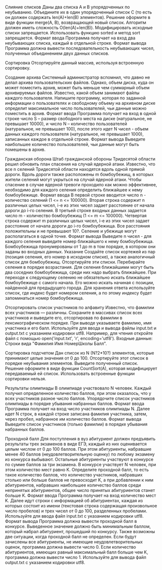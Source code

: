 Слияние списков
Даны два списка A и B упорядоченных по неубыванию. Объедините их в один упорядоченный список С (то есть он должен содержать len(A)+len(B) элементов). Решение оформите в виде функции merge(A, B), возвращающей новый список. Алгоритм должен иметь сложность O(len(A)+len(B)). Модифицировать исходные списки запрещается. Использовать функцию sorted и метод sort запрещается.
Формат ввода
Программа получает на вход два неубывающих списка, каждый в отдельной строке.
Формат вывода
Программа должна вывести последовательность неубывающих чисел, полученных объединением двух данных списков.

Сортировка
Отсортируйте данный массив, используя встроенную сортировку.

Создание архива
Системный администратор вспомнил, что давно не делал архива пользовательских файлов. Однако, объем диска, куда он может поместить архив, может быть меньше чем суммарный объем архивируемых файлов.
Известно, какой объем занимают файлы каждого пользователя.
Напишите программу, которая по заданной информации о пользователях и свободному объему на архивном диске определит максимальное число пользователей, чьи данные можно поместить в архив.
Формат ввода
Программа получает на вход в одной строке число S – размер свободного места на диске (натуральное, не превышает 10000), и число N – количество пользователей (натуральное, не превышает 100), после этого идет N чисел - объем данных каждого пользователя (натуральное, не превышает 1000), записанных каждое в отдельной строке.
Формат вывода
Выведите наибольшее количество пользователей, чьи данные могут быть помешены в архив.

Гражданская оборона
Штаб гражданской обороны Тридесятой области решил обновить план спасения на случай ядерной атаки. Известно, что все n селений Тридесятой области находятся вдоль одной прямой дороги. Вдоль дороги также расположены m бомбоубежищ, в которых жители селений могут укрыться на случай ядерной атаки.
Чтобы спасение в случае ядерной тревоги проходило как можно эффективнее, необходимо для каждого селения определить ближайшее к нему бомбоубежище.
Формат ввода
В первой строке вводится число n - количество селений (1 <= n <= 100000). Вторая строка содержит n различных целых чисел, i-е из этих чисел задает расстояние от начала дороги до i-го селения. В третьей строке входных данных задается число m - количество бомбоубежищ (1 <= m <= 100000). Четвертая строка содержит m различных целых чисел, i-е из этих чисел задает расстояние от начала дороги до i-го бомбоубежища. Все расстояния положительны и не превышают 10?. Селение и убежище могут располагаться в одной точке.
Формат вывода
Выведите n чисел - для каждого селения выведите номер ближайшего к нему бомбоубежища. Бомбоубежища пронумерованы от 1 до m в том порядке, в котором они заданы во входных данных.
Указание
Создайте список кортежей из пар (позиция селения, его номер в исходном списке), а также аналогичный список для бомбоубежищ. Отсортируйте эти списки.
Перебирайте селения в порядке возрастания.
Для селения ближайшими могут быть два соседних бомбоубежища, среди них надо выбрать ближайшее. При переходе к следующему селению не обязательно искать ближайшее бомбоубежище с самого начала. Его можно искать начиная с позиции, найденной для предыдущего города.
Для хранения ответа используйте список, где индекс будет номером селения, а по этому индексу будет запоминаться номер бомбоубежища.

Отсортировать список участников по алфавиту
Известно, что фамилии всех участников — различны. Сохраните в массивах список всех участников и выведите его, отсортировав по фамилии в лексикографическом порядке. При выводе указываете фамилию, имя участника и его балл.
Используйте для ввода и вывода файлы input.txt и output.txt с указанием кодировки utf8. Например, для чтения откройте файл с помощью open('input.txt', 'r', encoding='utf8').
Входные данные:
Строки вида "Фамилия Имя НомерШколы Балл".

Сортировка подсчетом
Дан список из N (N?2*10?) элементов, которые принимают целые значения от 0 до 100.
Отсортируйте этот список в порядке неубывания элементов. Выведите полученный список.
Решение оформите в виде функции CountSort(A), которая модифицирует передаваемый ей список. Использовать встроенные функции сортировки нельзя.

Результаты олимпиады
В олимпиаде участвовало N человек. Каждый получил определенное количество баллов, при этом оказалось, что у всех участников разное число баллов. Упорядочите список участников олимпиады в порядке убывания набранных баллов.
Формат ввода
Программа получает на вход число участников олимпиады N. Далее идет N строк, в каждой строке записана фамилия участника, затем, через пробел, набранное им количество баллов.
Формат вывода
Выведите список участников (только фамилии) в порядке убывания набранных баллов.

Проходной балл
Для поступления в вуз абитуриент должен предъявить результаты трех экзаменов в виде ЕГЭ, каждый из них оценивается целым числом от 0 до 100 баллов. При этом абитуриенты, набравшие менее 40 баллов (неудовлетворительную оценку) по любому экзамену из конкурса выбывают. Остальные абитуриенты участвуют в конкурсе по сумме баллов за три экзамена.
В конкурсе участвует N человек, при этом количество мест равно K. Определите проходной балл, то есть такое количество баллов, что количество участников, набравших столько или больше баллов не превосходит K, а при добавлении к ним абитуриентов, набравших наибольшее количество баллов среди непринятых абитуриентов, общее число принятых абитуриентов станет больше K.
Формат ввода
Программа получает на вход количество мест K. Далее идут строки с информацией об абитуриентах, каждая из которых состоит из имени (текстовая строка содержащая произвольное число пробелов) и трех чисел от 0 до 100, разделенных пробелами.
Используйте для ввода файл input.txt с указанием кодировки utf8.
Формат вывода
Программа должна вывести проходной балл в конкурсе. Выведенное значение должно быть минимальным баллом, который набрал абитуриент, прошедший по конкурсу.
Также возможны две ситуации, когда проходной балл не определен.
Если будут зачислены все абитуриенты, не имеющие неудовлетворительных оценок, программа должна вывести число 0.
Если количество абитуриентов, имеющих равный максимальный балл больше чем K, программа должна вывести число 1.
Используйте для вывода файл output.txt с указанием кодировки utf8.

